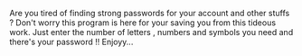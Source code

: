 Are you tired of finding strong passwords for your account and other stuffs ? Don't worry this program is here for your saving you from this tideous work. Just enter the number of letters , numbers and symbols you need and there's your password !! Enjoyy...
